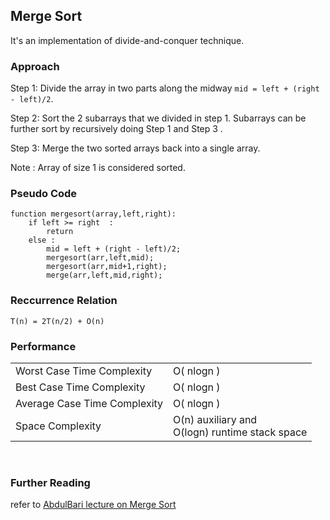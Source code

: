 ## Merge Sort

It's an implementation of divide-and-conquer technique.

### Approach

Step 1: Divide the array in two parts along the midway `mid = left + (right - left)/2`.

Step 2: Sort the 2 subarrays that we divided in step 1. Subarrays can be further sort by recursively doing Step 1 and Step 3 .

Step 3: Merge the two sorted arrays back into a single array.

Note : Array of size 1 is considered sorted.

### Pseudo Code

```
function mergesort(array,left,right):
    if left >= right  :
        return
    else :
        mid = left + (right - left)/2;
        mergesort(arr,left,mid);
        mergesort(arr,mid+1,right);
        merge(arr,left,mid,right);
```

### Reccurrence Relation

```
T(n) = 2T(n/2) + O(n)
```

### Performance

<table style="width:100%">
  <tr>
    <td>Worst Case Time Complexity</td>
    <td>O( nlogn )</td>
  </tr>
  <tr>
    <td>Best Case Time Complexity </td>
    <td>O( nlogn )</td>

  </tr>
  <tr>
    <td>Average Case Time Complexity </td>
    <td>O( nlogn )</td>

  </tr>
  <tr>
    <td>Space Complexity </td>
    <td>O(n) auxiliary and </br>O(logn) runtime stack space</td>

  </tr>
</table>
</br>

### Further Reading

refer to [AbdulBari lecture on Merge Sort](https://www.youtube.com/watch?v=mB5HXBb_HY8&ab_channel=AbdulBari)
